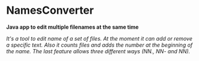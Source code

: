 # NamesConverter

**Java app to edit multiple filenames at the same time**

*It's a tool to edit name of a set of files. At the moment it can add or remove a specific text. Also it counts files and adds the number at the beginning of the name. The last feature allows three different ways (NN., NN- and NN).*
